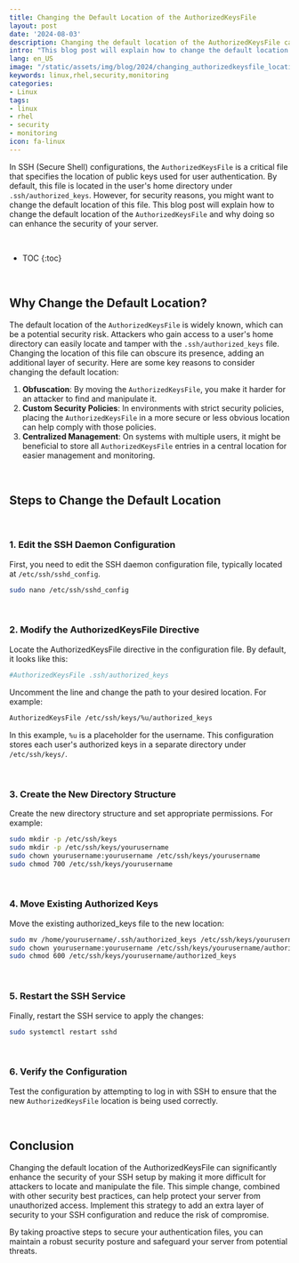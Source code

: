 ```yaml
---
title: Changing the Default Location of the AuthorizedKeysFile
layout: post
date: '2024-08-03'
description: Changing the default location of the AuthorizedKeysFile can significantly enhance the security of your SSH setup by making it more difficult for attackers to locate and manipulate the file.
intro: "This blog post will explain how to change the default location of the `AuthorizedKeysFile` and why doing so can enhance the security of your server."
lang: en_US
image: "/static/assets/img/blog/2024/changing_authorizedkeysfile_location/changing_authorizedkeysfile_location.jpg"
keywords: linux,rhel,security,monitoring
categories:
- Linux
tags:
- linux
- rhel
- security
- monitoring
icon: fa-linux
---
```



In SSH (Secure Shell) configurations, the `AuthorizedKeysFile` is a critical file that specifies the location of public keys used for user authentication. By default, this file is located in the user's home directory under `.ssh/authorized_keys`. However, for security reasons, you might want to change the default location of this file. This blog post will explain how to change the default location of the `AuthorizedKeysFile` and why doing so can enhance the security of your server.

<br>

* TOC 
{:toc}

<br>

## Why Change the Default Location?

The default location of the `AuthorizedKeysFile` is widely known, which can be a potential security risk. Attackers who gain access to a user's home directory can easily locate and tamper with the `.ssh/authorized_keys` file. Changing the location of this file can obscure its presence, adding an additional layer of security. Here are some key reasons to consider changing the default location:

1. **Obfuscation**: By moving the `AuthorizedKeysFile`, you make it harder for an attacker to find and manipulate it.
2. **Custom Security Policies**: In environments with strict security policies, placing the `AuthorizedKeysFile` in a more secure or less obvious location can help comply with those policies.
3. **Centralized Management**: On systems with multiple users, it might be beneficial to store all `AuthorizedKeysFile` entries in a central location for easier management and monitoring.

<br>

## Steps to Change the Default Location

<br>

### 1. Edit the SSH Daemon Configuration

First, you need to edit the SSH daemon configuration file, typically located at `/etc/ssh/sshd_config`.

```bash
sudo nano /etc/ssh/sshd_config
```

<br>

### 2. Modify the AuthorizedKeysFile Directive
Locate the AuthorizedKeysFile directive in the configuration file. By default, it looks like this:

```bash
#AuthorizedKeysFile .ssh/authorized_keys
```

Uncomment the line and change the path to your desired location. For example:

```bash
AuthorizedKeysFile /etc/ssh/keys/%u/authorized_keys
```

In this example, `%u` is a placeholder for the username. This configuration stores each user's authorized keys in a separate directory under `/etc/ssh/keys/`.

<br>

### 3. Create the New Directory Structure
Create the new directory structure and set appropriate permissions. For example:

```bash
sudo mkdir -p /etc/ssh/keys
sudo mkdir -p /etc/ssh/keys/yourusername
sudo chown yourusername:yourusername /etc/ssh/keys/yourusername
sudo chmod 700 /etc/ssh/keys/yourusername
```

<br>

### 4. Move Existing Authorized Keys
Move the existing authorized_keys file to the new location:

```bash
sudo mv /home/yourusername/.ssh/authorized_keys /etc/ssh/keys/yourusername/
sudo chown yourusername:yourusername /etc/ssh/keys/yourusername/authorized_keys
sudo chmod 600 /etc/ssh/keys/yourusername/authorized_keys
```

<br>

### 5. Restart the SSH Service
Finally, restart the SSH service to apply the changes:

```bash
sudo systemctl restart sshd
```

<br>

### 6. Verify the Configuration
Test the configuration by attempting to log in with SSH to ensure that the new `AuthorizedKeysFile` location is being used correctly.

<br>

## Conclusion

Changing the default location of the AuthorizedKeysFile can significantly enhance the security of your SSH setup by making it more difficult for attackers to locate and manipulate the file. This simple change, combined with other security best practices, can help protect your server from unauthorized access. Implement this strategy to add an extra layer of security to your SSH configuration and reduce the risk of compromise.

By taking proactive steps to secure your authentication files, you can maintain a robust security posture and safeguard your server from potential threats.
